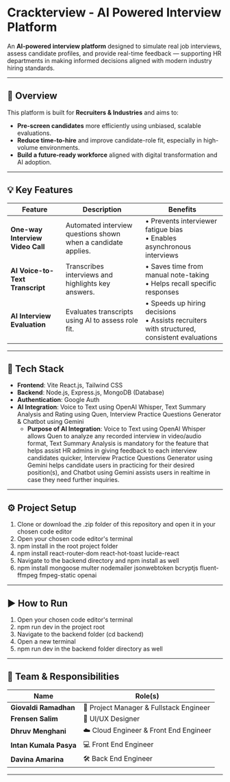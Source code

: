 # Crackterview - AI Powered Interview Platform

An **AI-powered interview platform** designed to simulate real job interviews, assess candidate profiles, and provide real-time feedback — supporting HR departments in making informed decisions aligned with modern industry hiring standards.

---

## 🌟 Overview

This platform is built for **Recruiters & Industries** and aims to:

-  **Pre-screen candidates** more efficiently using unbiased, scalable evaluations.
-  **Reduce time-to-hire** and improve candidate-role fit, especially in high-volume environments.
-  **Build a future-ready workforce** aligned with digital transformation and AI adoption.


---

## 💡 Key Features

| Feature                     | Description                                                                                         | Benefits                                                                                                 |
|----------------------------|-----------------------------------------------------------------------------------------------------|----------------------------------------------------------------------------------------------------------|
| **One-way Interview Video Call** | Automated interview questions shown when a candidate applies.                                      | • Prevents interviewer fatigue bias  <br> • Enables asynchronous interviews                               |
| **AI Voice-to-Text Transcript**  | Transcribes interviews and highlights key answers.                                                 | • Saves time from manual note-taking <br> • Helps recall specific responses                               |
| **AI Interview Evaluation**      | Evaluates transcripts using AI to assess role fit.                                                 | • Speeds up hiring decisions <br> • Assists recruiters with structured, consistent evaluations            |

---

## 🧰 Tech Stack

- **Frontend**: Vite React.js, Tailwind CSS  
- **Backend**: Node.js, Express.js, MongoDB (Database)
- **Authentication**: Google Auth 
- **AI Integration**: Voice to Text using OpenAI Whisper, Text Summary Analysis and Rating using Quen, Interview Practice Questions Generator & Chatbot using Gemini
  - **Purpose of AI Integration**: Voice to Text using OpenAI Whisper allows Quen to analyze any recorded interview in video/audio format, Text Summary Analysis is mandatory for the feature that helps assist HR admins in                                    giving feedback to each interview candidates quicker, Interview Practice Questions Generator using Gemini helps candidate users in practicing for their desired position(s), and Chatbot
                                   using Gemini assists users in realtime in case they need further inquiries.

---

## ⚙️ Project Setup

1. Clone or download the .zip folder of this repository and open it in your chosen code editor
2. Open your chosen code editor's terminal
3. npm install in the root project folder
4. npm install react-router-dom react-hot-toast lucide-react 
5. Navigate to the backend directory and npm install as well
6. npm install mongoose multer nodemailer jsonwebtoken bcryptjs fluent-ffmpeg fmpeg-static openai 


---

## ▶️ How to Run

1. Open your chosen code editor's terminal
2. npm run dev in the project root
3. Navigate to the backend folder (cd backend)
4. Open a new terminal
5. npm run dev in the backend folder directory as well

---

## 👥 Team & Responsibilities

| Name                   | Role(s)                                         |
|------------------------|-------------------------------------------------|
| **Giovaldi Ramadhan**  | 🧭 Project Manager & Fullstack Engineer         |
| **Frensen Salim**      | 🎨 UI/UX Designer                               |
| **Dhruv Menghani**     | ☁️ Cloud Engineer & Front End Engineer         |
| **Intan Kumala Pasya** | 💻 Front End Engineer                           |
| **Davina Amarina**     | 🛠️ Back End Engineer                            |

---




